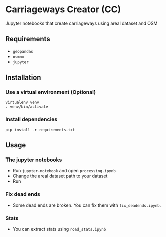 # Carriageways Creator (CC)

Jupyter notebooks that create carriageways using areal dataset and OSM

## Requirements

- `geopandas`
- `osmnx`
- `jupyter`

## Installation

### Use a virtual environment (Optional)

```
virtualenv venv
. venv/bin/activate
```

### Install dependencies

```
pip install -r requirements.txt
```

## Usage

### The jupyter notebooks

- Run `jupyter-notebook` and open `processing.ipynb`
- Change the areal dataset path to your dataset
- Run

### Fix dead ends

- Some dead ends are broken. You can fix them with `fix_deadends.ipynb`.

### Stats

- You can extract stats using `road_stats.ipynb`
